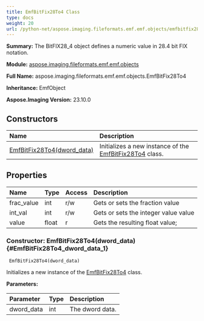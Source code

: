 ```yaml
---
title: EmfBitFix28To4 Class
type: docs
weight: 20
url: /python-net/aspose.imaging.fileformats.emf.emf.objects/emfbitfix28to4/
---
```


**Summary:** The BitFIX28_4 object defines a numeric value in 28.4 bit FIX notation.

**Module:** [aspose.imaging.fileformats.emf.emf.objects](/imaging/python-net/aspose.imaging.fileformats.emf.emf.objects/)

**Full Name:** aspose.imaging.fileformats.emf.emf.objects.EmfBitFix28To4

**Inheritance:** EmfObject

**Aspose.Imaging Version:** 23.10.0

## **Constructors**
| **Name** | **Description** |
| :- | :- |
| [EmfBitFix28To4(dword_data)](#EmfBitFix28To4_dword_data_1) | Initializes a new instance of the [EmfBitFix28To4](/imaging/python-net/aspose.imaging.fileformats.emf.emf.objects/emfbitfix28to4/) class. |
## **Properties**
| **Name** | **Type** | **Access** | **Description** |
| :- | :- | :- | :- |
| frac_value | int | r/w | Gets or sets the fraction value |
| int_val | int | r/w | Gets or sets the integer value value |
| value | float | r | Gets the resulting float value; |


### Constructor: EmfBitFix28To4(dword_data) {#EmfBitFix28To4_dword_data_1}


```
 EmfBitFix28To4(dword_data) 
```

Initializes a new instance of the [EmfBitFix28To4](/imaging/python-net/aspose.imaging.fileformats.emf.emf.objects/emfbitfix28to4/) class.

**Parameters:**

| Parameter | Type | Description |
| :- | :- | :- |
| dword_data | int | The dword data. |

